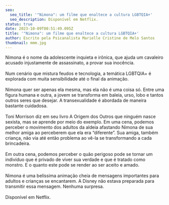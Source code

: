 ```yaml
---
seo:
  seo_title: '"Nimona": um filme que enaltece a cultura LGBTQIA+'
  seo_description: Disponível em Netflix.
status: true
date: 2023-10-09T00:51:49.095Z
title: '"Nimona": um filme que enaltece a cultura LGBTQIA+'
author: Escrito pela Psicanalista Marielle Cristine de Melo Santos
thumbnail: mmm.jpg
---
```

<!--StartFragment-->

Nimona é o nome da adolescente inquieta e irônica, que ajuda um cavaleiro acusado injustamente de assassinato, a provar sua inocência.\
\
Num cenário que mistura feudos e tecnologia, a temática LGBTQIA+ é explorada com muita sensibilidade até o final da animação.\
\
Nimona quer ser apenas ela mesma, mas ela não é uma coisa só. Entre uma figura humana e outra, a jovem se transforma em baleia, urso, lobo e tantos outros seres que desejar. A transexualidade é abordada de maneira bastante cuidadosa.\
\
Toni Morrison diz em seu livro A Origem dos Outros que ninguém nasce sexista, mas se aprende por meio do exemplo. Em uma cena, podemos perceber o movimento dos adultos da aldeia afastando Nimona de sua melhor amiga ao perceberem que ela era “diferente”. Sua amiga, também criança, não via até então problema ao vê-la se transformando a cada brincadeira.\
\
Em outra cena, podemos perceber o quão perigoso pode se tornar um indivíduo que é privado de viver sua verdade e que é tratado como monstro. E o quanto este pode se render ao ser aceito e amado.\
\
Nimona é uma belíssima animação cheia de mensagens importantes para adultos e crianças se encantarem. A Disney não estava preparada para transmitir essa mensagem. Nenhuma surpresa.\
\
Disponível em Netflix.

<!--EndFragment-->